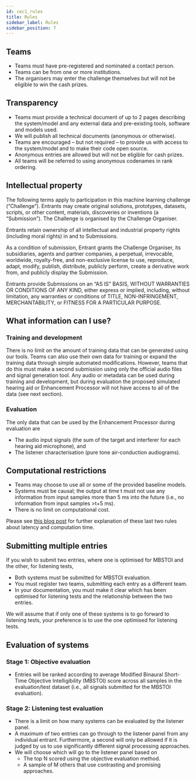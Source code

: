 ```yaml
---
id: cec1_rules
title: Rules
sidebar_label: Rules
sidebar_position: 7
---
```


## Teams

- Teams must have pre-registered and nominated a contact person.
- Teams can be from one or more institutions.
- The organisers may enter the challenge themselves but will not be eligible to win the cash prizes.

## Transparency

- Teams must provide a technical document of up to 2 pages describing the system/model and any external data and pre-existing tools, software and models used.
- We will publish all technical documents (anonymous or otherwise).
- Teams are encouraged – but not required – to provide us with access to the system/model and to make their code open source.
- Anonymous entries are allowed but will not be eligible for cash prizes.
- All teams will be referred to using anonymous codenames in rank ordering.

## Intellectual property

The following terms apply to participation in this machine learning challenge (“Challenge”). Entrants may create original solutions, prototypes, datasets, scripts, or other content, materials, discoveries or inventions (a “Submission”). The Challenge is organised by the Challenge Organiser.

Entrants retain ownership of all intellectual and industrial property rights (including moral rights) in and to Submissions.

As a condition of submission, Entrant grants the Challenge Organiser, its subsidiaries, agents and partner companies, a perpetual, irrevocable, worldwide, royalty-free, and non-exclusive license to use, reproduce, adapt, modify, publish, distribute, publicly perform, create a derivative work from, and publicly display the Submission.

Entrants provide Submissions on an “AS IS” BASIS, WITHOUT WARRANTIES OR CONDITIONS OF ANY KIND, either express or implied, including, without limitation, any warranties or conditions of TITLE, NON-INFRINGEMENT, MERCHANTABILITY, or FITNESS FOR A PARTICULAR PURPOSE.

## What information can I use?

### Training and development

There is no limit on the amount of training data that can be generated using our tools.
Teams can also use their own data for training or expand the training data through simple automated modifications. However, teams that do this must make a second submission using only the official audio files and signal generation tool.
Any audio or metadata can be used during training and development, but during evaluation the proposed simulated hearing aid or Enhancement Processor will not have access to all of the data (see next section).

### Evaluation

The only data that can be used by the Enhancement Processor during evaluation are

- The audio input signals (the sum of the target and interferer for each hearing aid microphone), and
- The listener characterisation (pure tone air-conduction audiograms).

## Computational restrictions

- Teams may choose to use all or some of the provided baseline models.
- Systems must be causal; the output at time t must not use any information from input samples more than 5 ms into the future (i.e., no information from input samples >t+5 ms).
- There is no limit on computational cost.

Please see [this blog post](http://claritychallenge.org/latency-computation-time-and-real-time-operation) for further explanation of these last two rules about latency and computation time.

## Submitting multiple entries

If you wish to submit two entries, where one is optimised for MBSTOI and the other, for listening tests,
- Both systems must be submitted for MBSTOI evaluation.
- You must register two teams, submitting each entry as a different team.
- In your documentation, you must make it clear which has been optimised for listening tests and the relationship between the two entries.

We will assume that if only one of these systems is to go forward to listening tests, your preference is to use the one optimised for listening tests.

## Evaluation of systems

### Stage 1: Objective evaluation

- Entries will be ranked according to average Modified Binaural Short-Time Objective Intelligibility (MBSTOI) score across all samples in the evaluation/test dataset (i.e., all signals submitted for the MBSTOI evaluation).

### Stage 2: Listening test evaluation

- There is a limit on how many systems can be evaluated by the listener panel.
- A maximum of two entries can go through to the listener panel from any individual entrant. Furthermore, a second will only be allowed if it is judged by us to use significantly different signal processing approaches.
- We will choose which will go to the listener panel based on
  - The top N scored using the objective evaluation method.
  - A sample of M others that use contrasting and promising approaches.
